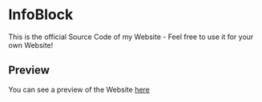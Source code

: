 # InfoBlock
This is the official Source Code of my Website - Feel free to use it for your own Website!

## Preview
You can see a preview of the Website [here](https://infoblock.github.io/Website/)

